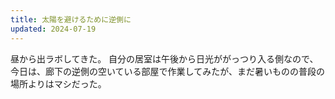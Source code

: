 ```yaml
---
title: 太陽を避けるために逆側に
updated: 2024-07-19
---
```


昼から出ラボしてきた。
自分の居室は午後から日光ががっつり入る側なので、今日は、廊下の逆側の空いている部屋で作業してみたが、まだ暑いものの普段の場所よりはマシだった。
